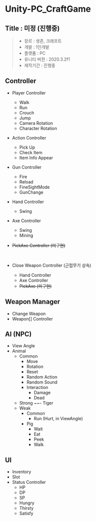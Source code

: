 # Unity-PC_CraftGame

## Title : 미정 (진행중)

> - 장르 : 생존, 크래프트 <br>
> - 개발 : 1인개발 <br>
> - 플랫폼 : PC <br>
> - 유니티 버젼 : 2020.3.2f1 <br>
> - 제작기간 : 진행중

## Controller

- Player Controller

  - Walk
  - Run
  - Crouch
  - Jump
  - Camera Rotation
  - Character Rotation

- Action Controller

  - Pick Up
  - Check Item
  - Item Info Appear

- Gun Controller

  - Fire
  - Reload
  - FineSightMode
  - GunChange

- Hand Controller

  - Swing

- Axe Controller

  - Swing
  - Mining

- ~~PickAxe Controller (미구현)~~

<br>

- Close Weapon Controller (근접무기 상속)

  - Hand Controller
  - Axe Controller
  - ~~PickAxe (미구현)~~

## Weapon Manager

- Change Weapon
- Weapon[] Controller

## AI (NPC)
- View Angle
- Animal
  - Common 
    - Move
    - Rotation
    - Reset
    - Random Action
    - Random Sound
    - Interaction
      - Damage
      - Dead
  - Strong
    ~~- Tiger 
  - Weak
    - Common 
      - Run (Hurt, in ViewAngle)
    - Pig 
      - Wait
      - Eat
      - Peek
      - Walk
   
## UI

- Inventory
- Slot
- Status Controller
  - HP
  - DP
  - SP
  - Hungry
  - Thirsty
  - Satisfy
